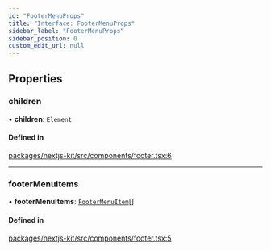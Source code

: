```yaml
---
id: "FooterMenuProps"
title: "Interface: FooterMenuProps"
sidebar_label: "FooterMenuProps"
sidebar_position: 0
custom_edit_url: null
---
```


## Properties

### children

• **children**: `Element`

#### Defined in

[packages/nextjs-kit/src/components/footer.tsx:6](https://github.com/pantheon-systems/decoupled-kit-js/blob/5049fc03/packages/nextjs-kit/src/components/footer.tsx#L6)

___

### footerMenuItems

• **footerMenuItems**: [`FooterMenuItem`](../modules.md#footermenuitem)[]

#### Defined in

[packages/nextjs-kit/src/components/footer.tsx:5](https://github.com/pantheon-systems/decoupled-kit-js/blob/5049fc03/packages/nextjs-kit/src/components/footer.tsx#L5)
